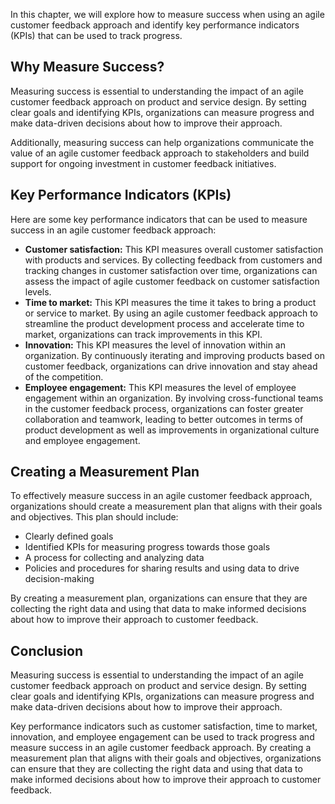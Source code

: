 
In this chapter, we will explore how to measure success when using an agile customer feedback approach and identify key performance indicators (KPIs) that can be used to track progress.

Why Measure Success?
--------------------

Measuring success is essential to understanding the impact of an agile customer feedback approach on product and service design. By setting clear goals and identifying KPIs, organizations can measure progress and make data-driven decisions about how to improve their approach.

Additionally, measuring success can help organizations communicate the value of an agile customer feedback approach to stakeholders and build support for ongoing investment in customer feedback initiatives.

Key Performance Indicators (KPIs)
---------------------------------

Here are some key performance indicators that can be used to measure success in an agile customer feedback approach:

* **Customer satisfaction:** This KPI measures overall customer satisfaction with products and services. By collecting feedback from customers and tracking changes in customer satisfaction over time, organizations can assess the impact of agile customer feedback on customer satisfaction levels.
* **Time to market:** This KPI measures the time it takes to bring a product or service to market. By using an agile customer feedback approach to streamline the product development process and accelerate time to market, organizations can track improvements in this KPI.
* **Innovation:** This KPI measures the level of innovation within an organization. By continuously iterating and improving products based on customer feedback, organizations can drive innovation and stay ahead of the competition.
* **Employee engagement:** This KPI measures the level of employee engagement within an organization. By involving cross-functional teams in the customer feedback process, organizations can foster greater collaboration and teamwork, leading to better outcomes in terms of product development as well as improvements in organizational culture and employee engagement.

Creating a Measurement Plan
---------------------------

To effectively measure success in an agile customer feedback approach, organizations should create a measurement plan that aligns with their goals and objectives. This plan should include:

* Clearly defined goals
* Identified KPIs for measuring progress towards those goals
* A process for collecting and analyzing data
* Policies and procedures for sharing results and using data to drive decision-making

By creating a measurement plan, organizations can ensure that they are collecting the right data and using that data to make informed decisions about how to improve their approach to customer feedback.

Conclusion
----------

Measuring success is essential to understanding the impact of an agile customer feedback approach on product and service design. By setting clear goals and identifying KPIs, organizations can measure progress and make data-driven decisions about how to improve their approach.

Key performance indicators such as customer satisfaction, time to market, innovation, and employee engagement can be used to track progress and measure success in an agile customer feedback approach. By creating a measurement plan that aligns with their goals and objectives, organizations can ensure that they are collecting the right data and using that data to make informed decisions about how to improve their approach to customer feedback.
